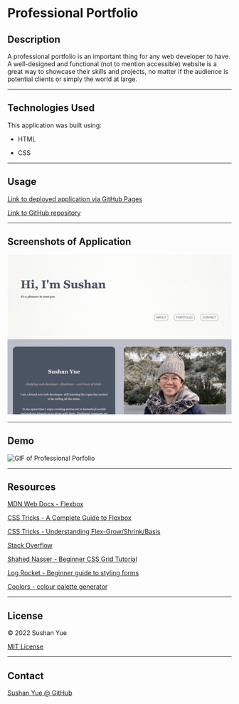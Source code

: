 # Professional Portfolio

## Description

A professional portfolio is an important thing for any web developer to have. A well-designed and functional (not to mention accessible) website is a great way to showcase their skills and projects, no matter if the audience is potential clients or simply the world at large.

---

## Technologies Used

This application was built using: 

* HTML

* CSS

---

## Usage

[Link to deployed application via GitHub Pages](https://atlantablack.github.io/Portfolio/)

[Link to GitHub repository](https://github.com/AtlantaBlack/Portfolio)

---

## Screenshots of Application

![Screenshot of Professional Porfolio](assets/images/screenshot-portfolio.jpg?raw=true "Sushan Yue portfolio screenshot")

---

## Demo

![GIF of Professional Porfolio](assets/images/demo-portfolio.gif?raw=true "Sushan Yue portfolio demo")

---

## Resources

[MDN Web Docs - Flexbox](https://developer.mozilla.org/en-US/docs/Learn/CSS/CSS_layout/Flexbox)

[CSS Tricks - A Complete Guide to Flexbox](https://css-tricks.com/snippets/css/a-guide-to-flexbox/)

[CSS Tricks - Understanding Flex-Grow/Shrink/Basis](https://css-tricks.com/understanding-flex-grow-flex-shrink-and-flex-basis/)

[Stack Overflow](https://stackoverflow.com/)

[Shahed Nasser - Beginner CSS Grid Tutorial](https://blog.shahednasser.com/css-grid-tutorial-for-beginners/)

[Log Rocket - Beginner guide to styling forms](https://blog.logrocket.com/how-to-style-forms-with-css-a-beginners-guide/)

[Coolors - colour palette generator](https://coolors.co/?home)

---

## License

© 2022 Sushan Yue

[MIT License](/LICENSE)

---

## Contact

[Sushan Yue @ GitHub](https://github.com/AtlantaBlack)
